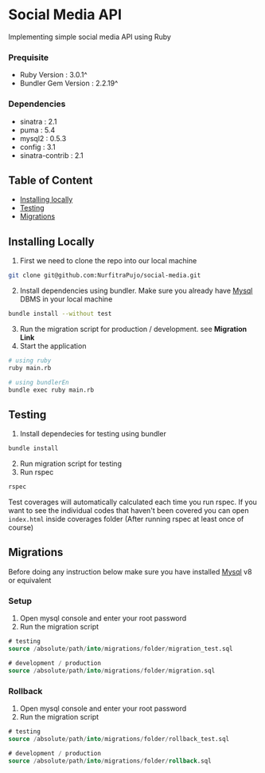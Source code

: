 # Social Media API
Implementing simple social media API using Ruby

### Prequisite
- Ruby Version : 3.0.1^
- Bundler Gem Version : 2.2.19^

### Dependencies
- sinatra : 2.1
- puma : 5.4
- mysql2 : 0.5.3
- config : 3.1
- sinatra-contrib : 2.1

## Table of Content
- [Installing locally](#installing-locally)
- [Testing](#testing)
- [Migrations](#migrations)

## Installing Locally 
1. First we need to clone the repo into our local machine
```bash
git clone git@github.com:NurfitraPujo/social-media.git
```
2. Install dependencies using bundler. Make sure you already have [Mysql](https://www.mysql.com/downloads/) DBMS in your local machine
```bash
bundle install --without test
```
3. Run the migration script for production / development. see **Migration Link**
4. Start the application
```bash
# using ruby
ruby main.rb 

# using bundlerEn
bundle exec ruby main.rb
```

## Testing
1. Install dependecies for testing using bundler
```bash
bundle install
```
2. Run migration script for testing
3. Run rspec
```bash
rspec
```
Test coverages will automatically calculated each time you run rspec. If you want to see the individual codes that haven't been covered you can open `index.html` inside coverages folder (After running rspec at least once of course)

## Migrations
Before doing any instruction below make sure you have installed  [Mysql](https://www.mysql.com/downloads/) v8 or equivalent
### Setup
1. Open mysql console and enter your root password
2. Run the migration script
```sql
# testing
source /absolute/path/into/migrations/folder/migration_test.sql

# development / production
source /absolute/path/into/migrations/folder/migration.sql
```
### Rollback
1. Open mysql console and enter your root password
2. Run the migration script
```sql
# testing
source /absolute/path/into/migrations/folder/rollback_test.sql

# development / production
source /absolute/path/into/migrations/folder/rollback.sql
```
